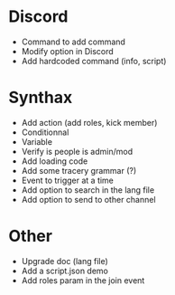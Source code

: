 # Discord
- Command to add command
- Modify option in Discord
- Add hardcoded command (info, script)

# Synthax
- Add action (add roles, kick member)
- Conditionnal
- Variable
- Verify is people is admin/mod
- Add loading code
- Add some tracery grammar (?)
- Event to trigger at a time
- Add option to search in the lang file
- Add option to send to other channel

# Other
- Upgrade doc (lang file)
- Add a script.json demo
- Add roles param in the join event